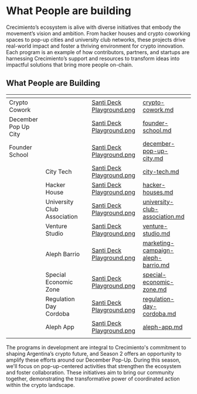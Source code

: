 # What People are building

Crecimiento’s ecosystem is alive with diverse initiatives that embody the movement’s vision and ambition. From hacker houses and crypto coworking spaces to pop-up cities and university club networks, these projects drive real-world impact and foster a thriving environment for crypto innovation. Each program is an example of how contributors, partners, and startups are harnessing Crecimiento’s support and resources to transform ideas into impactful solutions that bring more people on-chain.

## What People are Building

<table data-view="cards"><thead><tr><th></th><th></th><th></th><th data-hidden data-card-cover data-type="files"></th><th data-hidden data-card-target data-type="content-ref"></th></tr></thead><tbody><tr><td>Crypto Cowork</td><td></td><td></td><td><a href="../../.gitbook/assets/Santi Deck Playground.png">Santi Deck Playground.png</a></td><td><a href="../../ecosystem-programs-what-people-are-building/crypto-cowork.md">crypto-cowork.md</a></td></tr><tr><td>December Pop Up City</td><td></td><td></td><td><a href="../../.gitbook/assets/Santi Deck Playground.png">Santi Deck Playground.png</a></td><td><a href="../../ecosystem-programs-what-people-are-building/founder-school.md">founder-school.md</a></td></tr><tr><td>Founder School</td><td></td><td></td><td><a href="../../.gitbook/assets/Santi Deck Playground.png">Santi Deck Playground.png</a></td><td><a href="../../ecosystem-programs-what-people-are-building/december-pop-up-city.md">december-pop-up-city.md</a></td></tr><tr><td></td><td>City Tech</td><td></td><td><a href="../../.gitbook/assets/Santi Deck Playground.png">Santi Deck Playground.png</a></td><td><a href="../../ecosystem-programs-what-people-are-building/city-tech.md">city-tech.md</a></td></tr><tr><td></td><td>Hacker House</td><td></td><td><a href="../../.gitbook/assets/Santi Deck Playground.png">Santi Deck Playground.png</a></td><td><a href="../../ecosystem-programs-what-people-are-building/hacker-houses.md">hacker-houses.md</a></td></tr><tr><td></td><td>University Club Association</td><td></td><td><a href="../../.gitbook/assets/Santi Deck Playground.png">Santi Deck Playground.png</a></td><td><a href="../../ecosystem-programs-what-people-are-building/university-club-association.md">university-club-association.md</a></td></tr><tr><td></td><td>Venture Studio</td><td></td><td><a href="../../.gitbook/assets/Santi Deck Playground.png">Santi Deck Playground.png</a></td><td><a href="../../ecosystem-programs-what-people-are-building/venture-studio.md">venture-studio.md</a></td></tr><tr><td></td><td>Aleph Barrio</td><td></td><td><a href="../../.gitbook/assets/Santi Deck Playground.png">Santi Deck Playground.png</a></td><td><a href="../../ecosystem-programs-what-people-are-building/marketing-campaign-aleph-barrio.md">marketing-campaign-aleph-barrio.md</a></td></tr><tr><td></td><td>Special Economic Zone</td><td></td><td><a href="../../.gitbook/assets/Santi Deck Playground.png">Santi Deck Playground.png</a></td><td><a href="../../ecosystem-programs-what-people-are-building/special-economic-zone.md">special-economic-zone.md</a></td></tr><tr><td></td><td>Regulation Day Cordoba</td><td></td><td><a href="../../.gitbook/assets/Santi Deck Playground.png">Santi Deck Playground.png</a></td><td><a href="../../ecosystem-programs-what-people-are-building/regulation-day-cordoba.md">regulation-day-cordoba.md</a></td></tr><tr><td></td><td>Aleph App</td><td></td><td><a href="../../.gitbook/assets/Santi Deck Playground.png">Santi Deck Playground.png</a></td><td><a href="../../ecosystem-programs-what-people-are-building/aleph-app.md">aleph-app.md</a></td></tr><tr><td></td><td></td><td></td><td></td><td></td></tr></tbody></table>

The programs in development are integral to Crecimiento's commitment to shaping Argentina’s crypto future, and Season 2 offers an opportunity to amplify these efforts around our December Pop-Up. During this season, we'll focus on pop-up-centered activities that strengthen the ecosystem and foster collaboration. These initiatives aim to bring our community together, demonstrating the transformative power of coordinated action within the crypto landscape.

